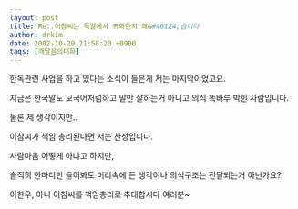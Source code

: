 ```yaml
---
layout: post
title: Re..이참씨는 독일에서 귀화한지 꽤&#46124;습니다
author: drkim
date: 2002-10-29 21:58:20 +0900
tags: [깨달음의대화]
---
```

한독관련 사업을 하고 있다는 소식이 들은게 저는 마지막이었고요.
  
지금은 한국말도 모국어처럼하고 말만 잘하는거 아니고 의식 똑바루 박힌 사람입니다.
  
물론 제 생각이지만..
  

  
이참씨가 책임 총리된다면 저는 찬성입니다.
  
사람마음 어떻게 아냐고 하지만,
  
솔직히 한마디만 들어봐도 머리속에 든 생각이나 의식구조는 전달되는거 아닌가요?
  

  
이한우, 아니 이참씨를 책임총리로 추대합시다 여러분~